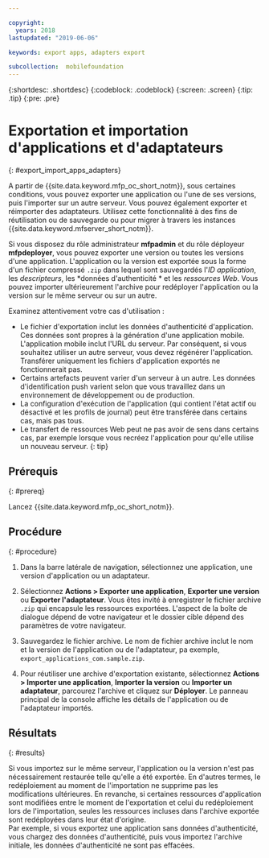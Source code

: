 ```yaml
---

copyright:
  years: 2018
lastupdated: "2019-06-06"

keywords: export apps, adapters export

subcollection:  mobilefoundation
---
```


{:shortdesc: .shortdesc}
{:codeblock: .codeblock}
{:screen: .screen}
{:tip: .tip}
{:pre: .pre}

# Exportation et importation d'applications et d'adaptateurs
{: #export_import_apps_adapters}

A partir de {{site.data.keyword.mfp_oc_short_notm}}, sous certaines conditions, vous pouvez exporter une application ou l'une de ses versions, puis l'importer sur un autre serveur. Vous pouvez également exporter et réimporter des adaptateurs. Utilisez cette fonctionnalité à des fins de réutilisation ou de sauvegarde ou pour migrer à travers les instances {{site.data.keyword.mfserver_short_notm}}.

Si vous disposez du rôle administrateur **mfpadmin** et du rôle déployeur **mfpdeployer**, vous pouvez exporter une version ou toutes les versions d'une application. L'application ou la version est exportée sous la forme d'un fichier compressé `.zip` dans lequel sont sauvegardés l'*ID application*, les *descripteurs*, les *données d'authenticité * et les *ressources Web*. Vous pouvez importer ultérieurement l'archive pour redéployer l'application ou la version sur le même serveur ou sur un autre.

Examinez attentivement votre cas d'utilisation :
* Le fichier d'exportation inclut les données d'authenticité d'application. Ces données sont propres à la génération d'une application mobile. L'application mobile inclut l'URL du serveur. Par conséquent, si vous souhaitez utiliser un autre serveur, vous devez régénérer l'application. Transférer uniquement les fichiers d'application exportés ne fonctionnerait pas.
* Certains artefacts peuvent varier d'un serveur à un autre. Les données d'identification push varient selon que vous travaillez dans un environnement de développement ou de production.
* La configuration d'exécution de l'application (qui contient l'état actif ou désactivé et les profils de journal) peut être transférée dans certains cas, mais pas tous.
* Le transfert de ressources Web peut ne pas avoir de sens dans certains cas, par exemple lorsque vous recréez l'application pour qu'elle utilise un nouveau serveur.
{: tip}

##  Prérequis
{: #prereq}

Lancez {{site.data.keyword.mfp_oc_short_notm}}.

##  Procédure
{: #procedure}

1.  Dans la barre latérale de navigation, sélectionnez une application, une version d'application ou un adaptateur.

2.  Sélectionnez **Actions > Exporter une application**, **Exporter une version** ou **Exporter l'adaptateur**.
     Vous êtes invité à enregistrer le fichier archive `.zip` qui encapsule les ressources exportées. L'aspect de la boîte de dialogue dépend de votre navigateur et le dossier cible dépend des paramètres de votre navigateur.

3.   Sauvegardez le fichier archive.
      Le nom de fichier archive inclut le nom et la version de l'application ou de l'adaptateur, pa exemple, `export_applications_com.sample.zip`.

4.   Pour réutiliser une archive d'exportation existante, sélectionnez **Actions > Importer une application**, **Importer la version** ou **Importer un adaptateur**, parcourez l'archive et cliquez sur **Déployer**.
      Le panneau principal de la console affiche les détails de l'application ou de l'adaptateur importés.

##    Résultats
{: #results}

Si vous importez sur le même serveur, l'application ou la version n'est pas nécessairement restaurée telle qu'elle a été exportée. En d'autres termes, le redéploiement au moment de l'importation ne supprime pas les modifications ultérieures. En revanche, si certaines ressources d'application sont modifiées entre le moment de l'exportation et celui du redéploiement lors de l'importation, seules les ressources incluses dans l'archive exportée sont redéployées dans leur état d'origine.
<br/>
Par exemple, si vous exportez une application sans données d'authenticité, vous chargez des données d'authenticité, puis vous importez l'archive initiale, les données d'authenticité ne sont pas effacées.
